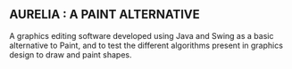 ## AURELIA : A PAINT ALTERNATIVE
A graphics editing software developed using Java and Swing as a basic alternative to Paint, and to test the different algorithms present in graphics design to draw and paint shapes.